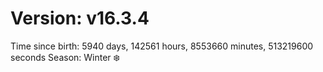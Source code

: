 # Version: v16.3.4
Time since birth: 5940 days, 142561 hours, 8553660 minutes, 513219600 seconds
Season: Winter ❄️
